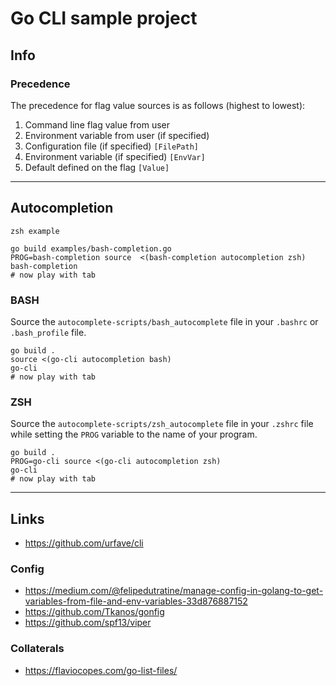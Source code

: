 
# Go CLI sample project

## Info

### Precedence

The precedence for flag value sources is as follows (highest to lowest):
1. Command line flag value from user
2. Environment variable from user (if specified)
3. Configuration file (if specified) `[FilePath]`
4. Environment variable (if specified) `[EnvVar]`
5. Default defined on the flag `[Value]`

---

## Autocompletion

`zsh example`
```
go build examples/bash-completion.go
PROG=bash-completion source  <(bash-completion autocompletion zsh)
bash-completion
# now play with tab
```

### BASH

Source the `autocomplete-scripts/bash_autocomplete` file in your `.bashrc` or `.bash_profile` file.

```
go build .
source <(go-cli autocompletion bash)
go-cli
# now play with tab
```

### ZSH

Source the `autocomplete-scripts/zsh_autocomplete` file in your `.zshrc` file while setting the `PROG` variable to the name of your program.
```shell
go build .
PROG=go-cli source <(go-cli autocompletion zsh)
go-cli
# now play with tab
```

---

## Links

* https://github.com/urfave/cli

### Config

* https://medium.com/@felipedutratine/manage-config-in-golang-to-get-variables-from-file-and-env-variables-33d876887152
* https://github.com/Tkanos/gonfig
* https://github.com/spf13/viper

### Collaterals

* https://flaviocopes.com/go-list-files/
